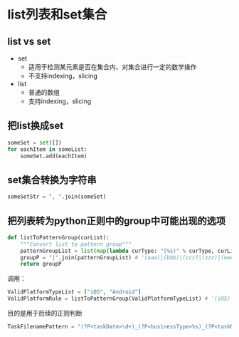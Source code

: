 # list列表和set集合

## list vs set

* set
    * 适用于检测某元素是否在集合内、对集合进行一定的数学操作
    * 不支持indexing，slicing
* list
    * 普通的数组
    * 支持indexing，slicing

## 把list换成set

```python
someSet = set([])
for eachItem in someList:
    someSet.add(eachItem)
```

## set集合转换为字符串

```python
someSetStr = ", ".join(someSet)
```

## 把列表转为python正则中的group中可能出现的选项

```python
def listToPatternGroup(curList):
    """Convert list to pattern group"""
    patternGroupList = list(map(lambda curType: "(%s)" % curType, curList)) # ['(aaa)', '(bbb)', '(ccc)', '(zzz)', '(eee)', '(yyy)', '(ddd)', '(xxx)']
    groupP = "|".join(patternGroupList) # '(aaa)|(bbb)|(ccc)|(zzz)|(eee)|(yyy)|(ddd)|(xxx)'
    return groupP
```

调用：

```python
ValidPlatformTypeList = ["iOS", "Android"]
ValidPlatformRule = listToPatternGroup(ValidPlatformTypeList) # '(iOS)|(Android)'
```

目的是用于后续的正则判断

```python
TaskFilenamePattern = "(?P<taskDate>\d+)_(?P<businessType>%s)_(?P<taskName>[a-zA-Z\d]+)_(?P<crawlerType>%s)(_(?P<platform>%s))?" % (ValidBusinessTypeRule, ValidCrawlerTypeRule, ValidPlatformRule)
```
